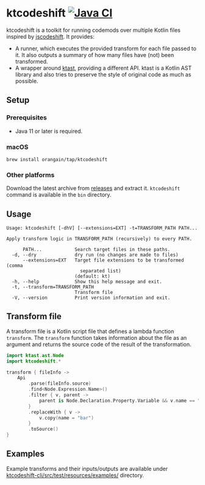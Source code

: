 # ktcodeshift [![Java CI](https://github.com/orangain/ktcodeshift/actions/workflows/java_ci.yaml/badge.svg)](https://github.com/orangain/ktcodeshift/actions/workflows/java_ci.yaml)

ktcodeshift is a toolkit for running codemods over multiple Kotlin files inspired
by [jscodeshift](https://github.com/facebook/jscodeshift). It provides:

- A runner, which executes the provided transform for each file passed to it. It also outputs a summary of how many
  files have (not) been transformed.
- A wrapper around [ktast](https://github.com/orangain/ktast), providing a different API. ktast is a Kotlin AST library
  and also tries to preserve the style of original code as much as possible.

## Setup

### Prerequisites

- Java 11 or later is required.

### macOS

```
brew install orangain/tap/ktcodeshift
```

### Other platforms

Download the latest archive from [releases](https://github.com/orangain/ktcodeshift/releases) and extract
it. `ktcodeshift` command is available in the `bin` directory.

## Usage

```
Usage: ktcodeshift [-dhV] [--extensions=EXT] -t=TRANSFORM_PATH PATH...

Apply transform logic in TRANSFORM_PATH (recursively) to every PATH.

      PATH...            Search target files in these paths.
  -d, --dry              dry run (no changes are made to files)
      --extensions=EXT   Target file extensions to be transformed (comma
                           separated list)
                         (default: kt)
  -h, --help             Show this help message and exit.
  -t, --transform=TRANSFORM_PATH
                         Transform file
  -V, --version          Print version information and exit.
```

## Transform file

A transform file is a Kotlin script file that defines a lambda function `transform`. The `transform` function takes
information about the file as an argument and returns the source code of the result of the transformation.

```kts
import ktast.ast.Node
import ktcodeshift.*

transform { fileInfo ->
    Api
        .parse(fileInfo.source)
        .find<Node.Expression.Name>()
        .filter { v, parent ->
            parent is Node.Declaration.Property.Variable && v.name == "foo"
        }
        .replaceWith { v ->
            v.copy(name = "bar")
        }
        .toSource()
}
```

## Examples

Example transforms and their inputs/outputs are available
under [ktcodeshift-cli/src/test/resources/examples/](ktcodeshift-cli/src/test/resources/examples/) directory.
